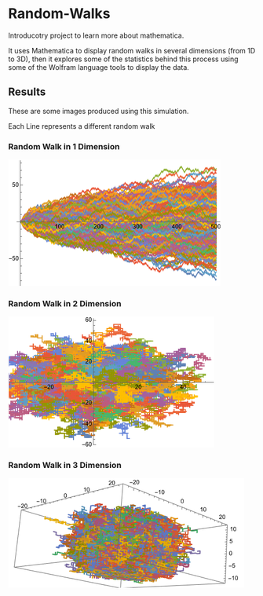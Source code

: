 # Random-Walks
Introducotry project to learn more about mathematica.

It uses Mathematica to display random walks in several dimensions (from 1D to 3D), then it explores some of the statistics behind this process using some of the Wolfram language tools to display the data.
## Results
These are some images produced using this simulation.

Each Line represents a different random walk

### Random Walk in 1 Dimension
![This is an image](/Results/RandomWalk1D.png)
### Random Walk in 2 Dimension
![This is an image](/Results/RandomWalk2D.png)
### Random Walk in 3 Dimension
![This is an image](/Results/RandomWalk3D.png)
